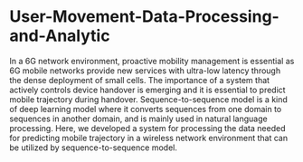 # User-Movement-Data-Processing-and-Analytic

In a 6G network environment, proactive mobility management is essential as 6G mobile networks provide new services with ultra-low latency through the dense deployment of small cells. The importance of a system that actively controls device handover is emerging and it is essential to predict mobile trajectory during handover. Sequence-to-sequence model is a kind of deep learning model where it converts sequences from one domain to sequences in another domain, and is mainly used in natural language processing. Here, we developed a system for processing the data needed for predicting mobile trajectory in a wireless network environment that can be utilized by sequence-to-sequence model.
